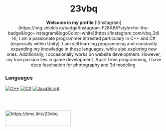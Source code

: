 <h1 align="center">23vbq</h1>
<p align="center">
  <b>Welcome in my profile</b>
  [![Instagram](https://img.shields.io/badge/Instagram-F28A8A?style=for-the-badge&logo=instagram&logoColor=white](https://instagram.com/vbq_3d)
  Hi, I am a passionate programmer intrested particulary in C++ and C# (especially within Unity). I am still learning programming and constantly expanding my knowledge in these languages, while also exploring new ones. Additionally, I occasionally works on website development. However, my true passion lies in game development. Apart from programming, I have deep fascination for photography and 3d modeling.
</p>

### Languages
[![C++](https://img.shields.io/badge/c++-black?style=for-the-badge&logo=cplusplus&logoColor=blue)](https://github.com/23vbq)
[![C#](https://img.shields.io/badge/csharp-black?style=for-the-badge&logo=csharp&logoColor=purple)](https://github.com/23vbq)
[![JavaScript](https://img.shields.io/badge/javascript-black?style=for-the-badge&logo=javascript&logoColor=gold)](https://github.com/23vbq)

<br><br>
<p><a href="https://bmc.link/23vbq"> <img align="left" src="https://cdn.buymeacoffee.com/buttons/v2/default-yellow.png" height="50" width="210" alt="https://bmc.link/23vbq" /></a></p>
<!---
[![BuyMeACoffee](https://img.shields.io/badge/Buy_Me_A_Coffee-yellow?style=for-the-badge&logo=buymeacoffee&logoColor=2d2121)](https://www.buymeacoffee.com/23vbq)
--->
<!---
- 👋 Hi, I’m @23vbq
- 👀 I’m interested in programming, game development, linux community, cats, photography and 3d modeling
- 🌱 I’m currently learning c++, c# and Unity
- 📫 How to reach me:
  - vblackgp123@gmail.com
  - [u/Vblacqe](https://reddit.com/u/Vblacqe)
--->
<!---
23vbq/23vbq is a ✨ special ✨ repository because its `README.md` (this file) appears on your GitHub profile.
You can click the Preview link to take a look at your changes.

- 💞️ I’m looking to collaborate on ...
--->
